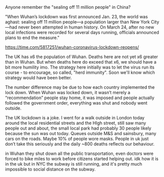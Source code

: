 Anyone remember the "sealing off 11 million people" in China?

"When Wuhan’s lockdown was first announced Jan. 23, the world was aghast: sealing off 11 million people—a population larger than New York City—had never been attempted in human history. On March 24, after no new local infections were recorded for several days running, officials announced plans to end the measure."

https://time.com/5817251/wuhan-coronavirus-lockdown-reopens/

The UK has x6 the population of Wuhan. Deaths here are not yet x6 greater than in Wuhan. But when deaths here do exceed that x6, we should have a bit more humility imo. The strategy here initially was to let the virus run its course - to encourage, so called, "herd immunity". Soon we'll know which strategy would have been better.

The number difference may be due to how each country implemented the lock down. When Wuhan was locked down, it wasn’t merely a “recommendation” people stay home, it was imposed and people actually followed the government order, everything was shut and nobody went outside.

The UK lockdown is a joke. I went for a walk outside in London today around the local residential streets and the HIgh street, still saw many people out and about, the small local park had probably 30 people likely because the sun was out today. Queues outside M&S and sainsbury, many cars on the roads. Maybe 10% of people wore masks. People in uk just don’t take this seriously and the daily ~800 deaths reflects our behaviour.

in Wuhan they shut down all the public transportation, even doctors were forced to bike miles to work before citizens started helping out. idk how it is in the uk but in NYC the subway is still running, and it's pretty much impossible to social distance on the subway.